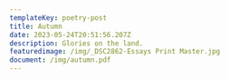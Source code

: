 ```yaml
---
templateKey: poetry-post
title: Autumn
date: 2023-05-24T20:51:56.207Z
description: Glories on the land.
featuredimage: /img/_DSC2862-Essays Print Master.jpg
document: /img/autumn.pdf
---
```

